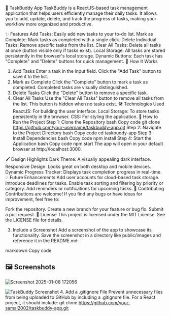 🌟 TaskBuddy App
TaskBuddy is a ReactJS-based task management application that helps users efficiently manage their daily tasks. It allows you to add, update, delete, and track the progress of tasks, making your workflow more organized and productive.

✨ Features
Add Tasks: Easily add new tasks to your to-do list.
Mark as Complete: Mark tasks as completed with a single click.
Delete Individual Tasks: Remove specific tasks from the list.
Clear All Tasks: Delete all tasks at once (button visible only if tasks exist).
Local Storage: All tasks are stored persistently in the browser's local storage.
Dynamic Buttons: Each task has "Complete" and "Delete" buttons for quick management.
🔧 How It Works
1. Add Tasks
Enter a task in the input field.
Click the "Add Task" button to save it to the list.
2. Mark as Complete
Click the "Complete" button to mark a task as completed.
Completed tasks are visually distinguished.
3. Delete Tasks
Click the "Delete" button to remove a specific task.
4. Clear All Tasks
Use the "Clear All Tasks" button to remove all tasks from the list.
This button is hidden when no tasks exist.
🛠️ Technologies Used
ReactJS: For building the user interface.
Local Storage: To store tasks persistently in the browser.
CSS: For styling the application.
🚀 How to Run the Project
Step 1: Clone the Repository
bash
Copy code
git clone https://github.com/your-username/taskbuddy-app.git
Step 2: Navigate to the Project Directory
bash
Copy code
cd taskbuddy-app
Step 3: Install Dependencies
bash
Copy code
npm install
Step 4: Start the Application
bash
Copy code
npm start
The app will open in your default browser at http://localhost:3000.

🖌️ Design Highlights
Dark Theme: A visually appealing dark interface.
Responsive Design: Looks great on both desktop and mobile devices.
Dynamic Progress Tracker: Displays task completion progress in real-time.
💡 Future Enhancements
Add user accounts for cloud-based task storage.
Introduce deadlines for tasks.
Enable task sorting and filtering by priority or category.
Add reminders or notifications for upcoming tasks.
🤝 Contributing
Contributions are welcome! If you find any bugs or have ideas for improvement, feel free to:

Fork the repository.
Create a new branch for your feature or bug fix.
Submit a pull request.
📜 License
This project is licensed under the MIT License. See the LICENSE file for details.

3. Include a Screenshot
Add a screenshot of the app to showcase its functionality. Save the screenshot in a directory like public/images and reference it in the README.md:

markdown
Copy code
## 🖼️ **Screenshots**
![Screenshot 2025-01-08 172056](https://github.com/user-attachments/assets/e3347fa9-fcae-4dde-bca5-2152584287ae)

![TaskBuddy Screenshot](public/images/taskbuddy-screenshot.png)
4. Add a .gitignore File
Prevent unnecessary files from being uploaded to GitHub by including a .gitignore file. For a React project, it should include:
git clone https://github.com/your-samal2002/taskbuddy-app.git


